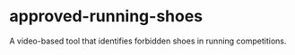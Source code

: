 # approved-running-shoes
A video-based tool that identifies forbidden shoes in running competitions.
